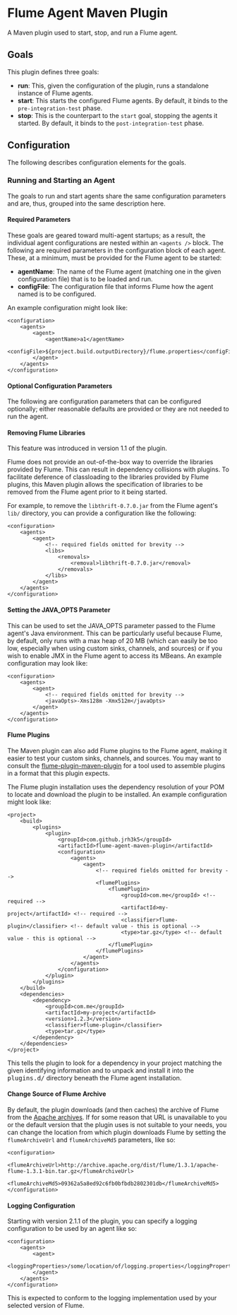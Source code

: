 # Flume Agent Maven Plugin

A Maven plugin used to start, stop, and run a Flume agent.

## Goals

This plugin defines three goals:

* **run**: This, given the configuration of the plugin, runs a standalone instance of Flume agents.
* **start**: This starts the configured Flume agents. By default, it binds to the `pre-integration-test` phase.
* **stop**: This is the counterpart to the `start` goal, stopping the agents it started. By default, it binds to the `post-integration-test` phase.

## Configuration

The following describes configuration elements for the goals.

### Running and Starting an Agent

The goals to run and start agents share the same configuration parameters and are, thus, grouped into the same description here.

#### Required Parameters

These goals are geared toward multi-agent startups; as a result, the individual agent configurations are nested within an `<agents />` block. The following are required parameters in the configuration block of each agent. These, at a minimum, must be provided for the Flume agent to be started:

* **agentName**: The name of the Flume agent (matching one in the given configuration file) that is to be loaded and run.
* **configFile**: The configuration file that informs Flume how the agent named is to be configured.

An example configuration might look like:

```
<configuration>
    <agents>
        <agent>
            <agentName>a1</agentName>
            <configFile>${project.build.outputDirectory}/flume.properties</configFile>
        </agent>
    </agents>
</configuration>
```

#### Optional Configuration Parameters

The following are configuration parameters that can be configured optionally; either reasonable defaults are provided or they are not needed to run the agent.

#### Removing Flume Libraries

This feature was introduced in version 1.1 of the plugin.

Flume does not provide an out-of-the-box way to override the libraries provided by Flume. This can result in dependency collisions with plugins. To facilitate deference of classloading to the libraries provided by Flume plugins, this Maven plugin allows the specification of libraries to be removed from the Flume agent prior to it being started.

For example, to remove the `libthrift-0.7.0.jar` from the Flume agent's `lib/` directory, you can provide a configuration like the following:

```
<configuration>
    <agents>
        <agent>
            <!-- required fields omitted for brevity -->
            <libs>
                <removals>
                    <removal>libthrift-0.7.0.jar</removal>
                </removals>
            </libs>
        </agent>
    </agents>
</configuration>
```

#### Setting the JAVA_OPTS Parameter

This can be used to set the JAVA_OPTS parameter passed to the Flume agent's Java environment. This can be particularly useful because Flume, by default, only runs with a max heap of 20 MB (which can easily be too low, especially when using custom sinks, channels, and sources) or if you wish to enable JMX in the Flume agent to access its MBeans. An example configuration may look like:

```
<configuration>
    <agents>
        <agent>
            <!-- required fields omitted for brevity -->
            <javaOpts>-Xms128m -Xmx512m</javaOpts>
        </agent>
    </agents>
</configuration>
```

#### Flume Plugins

The Maven plugin can also add Flume plugins to the Flume agent, making it easier to test your custom sinks, channels, and sources. You may want to consult the [flume-plugin-maven-plugin](https://github.com/jrh3k5/flume-plugin-maven-plugin) for a tool used to assemble plugins in a format that this plugin expects.

The Flume plugin installation uses the dependency resolution of your POM to locate and download the plugin to be installed. An example configuration might look like:

```
<project>
    <build>
        <plugins>
            <plugin>
                <groupId>com.github.jrh3k5</groupId>
                <artifactId>flume-agent-maven-plugin</artifactId>
                <configuration>
                    <agents>
                        <agent>
                            <!-- required fields omitted for brevity -->
                            <flumePlugins>
                                <flumePlugin>
                                    <groupId>com.me</groupId> <!-- required -->
                                    <artifactId>my-project</artifactId> <!-- required -->
                                    <classifier>flume-plugin</classifier> <!-- default value - this is optional -->
                                    <type>tar.gz</type> <!-- default value - this is optional -->
                                </flumePlugin>
                            </flumePlugins>
                        </agent>
                    </agents>
                </configuration>
            </plugin>
        </plugins>
    </build>
    <dependencies>
        <dependency>
            <groupId>com.me</groupId>
            <artifactId>my-project</artifactId>
            <version>1.2.3</version>
            <classifier>flume-plugin</classifier>
            <type>tar.gz</type>
        </dependency>
    </dependencies>
</project>
```

This tells the plugin to look for a dependency in your project matching the given identifying information and to unpack and install it into the <tt>plugins.d/</tt> directory beneath the Flume agent installation.

#### Change Source of Flume Archive

By default, the plugin downloads (and then caches) the archive of Flume from the [Apache archives](http://archive.apache.org/dist/flume/). If for some reason that URL is unavailable to you or the default version that the plugin uses is not suitable to your needs, you can change the location from which plugin downloads Flume by setting the `flumeArchiveUrl` and `flumeArchiveMd5` parameters, like so:

```
<configuration>
    <flumeArchiveUrl>http://archive.apache.org/dist/flume/1.3.1/apache-flume-1.3.1-bin.tar.gz</flumeArchiveUrl>
    <flumeArchiveMd5>09362a5a8ed92c6fb0bfbdb2802301db</flumeArchiveMd5>
</configuration>
```

#### Logging Configuration

Starting with version 2.1.1 of the plugin, you can specify a logging configuration to be used by an agent like so:

```
<configuration>
    <agents>
        <agent>
            <loggingProperties>/some/location/of/logging.properties</loggingProperties>
        </agent>
    </agents>
</configuration>
```

This is expected to conform to the logging implementation used by your selected version of Flume.